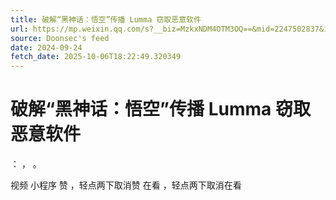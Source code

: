 ```yaml
---
title: 破解“黑神话：悟空”传播 Lumma 窃取恶意软件
url: https://mp.weixin.qq.com/s?__biz=MzkxNDM4OTM3OQ==&mid=2247502837&idx=4&sn=9accae6862b617614d3902af84ef3d40
source: Doonsec's feed
date: 2024-09-24
fetch_date: 2025-10-06T18:22:49.320349
---
```


# 破解“黑神话：悟空”传播 Lumma 窃取恶意软件

：
，
。

视频
小程序
赞
，轻点两下取消赞
在看
，轻点两下取消在看